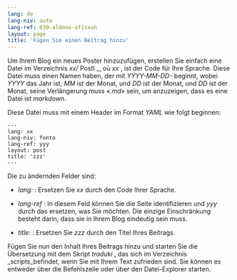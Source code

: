 ```yaml
---
lang: de
lang-niv: auto
lang-ref: 030-aldono-afisxon
layout: page
title: 'Fügen Sie einen Beitrag hinzu'
---
```



Um Ihrem Blog ein neues Poster hinzuzufügen, erstellen Sie einfach eine Datei im Verzeichnis  _xx/_ PostI _, où _xx_ , ist der Code für Ihre Sprache. Diese Datei muss einen Namen haben, der mit  _YYYY-MM-DD-_ beginnt, wobei  _YYYY_  das Jahr ist,  _MM_  ist der Monat, und  _DD_  ist der Monat, und  _DD_  ist der Monat, seine Verlängerung muss  _«.md»_  sein, um anzuzeigen, dass es eine Datei ist  _markdown_. 

Diese Datei muss mit einem Header im Format _YAML_ wie folgt beginnen:

```
---
lang: xx
lang-niv: fonto
lang-ref: yyy
layout: post
title: 'zzz'
---
```

Die zu ändernden Felder sind:

* _lang:_ : Ersetzen Sie _xx_ durch den Code Ihrer Sprache.


* _lang-ref_ : In diesem Feld können Sie die Seite identifizieren und _yyy_ durch das ersetzen, was Sie möchten. Die einzige Einschränkung besteht darin, dass sie in Ihrem Blog eindeutig sein muss.


* _title:_ : Ersetzen Sie _zzz_ durch den Titel Ihres Beitrags.



Fügen Sie nun den Inhalt Ihres Beitrags hinzu und starten Sie die Übersetzung mit dem Skript _traduki_ , das sich im Verzeichnis _scripts_befindet, wenn Sie mit Ihrem Text zufrieden sind. Sie können es entweder über die Befehlszeile oder über den Datei-Explorer starten.
